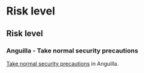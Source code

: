 # Risk level

## Risk level

### Anguilla - Take normal security precautions

[Take normal security precautions](#levels "Risk Levels") in Anguilla.